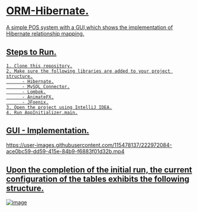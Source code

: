 # <u> ORM-Hibernate. <u>
A simple POS system with a GUI,which shows the implementation of Hibernate relationship mapping. 

## Steps to Run. 


    1. Clone this repository.
    2. Make sure the following libraries are added to your project structure.
          - Hibernate.
          - MySQL Connector.
          - Lombok.
          - AnimateFX.
          - JFoenix.
    3. Open the project using IntelliJ IDEA.
    4. Run AppInitializer.main.
     
    
    
##  GUI - Implementation.


https://user-images.githubusercontent.com/115478137/222972084-ace0bc59-dd59-415e-84b9-f6883f01d32b.mp4

## Upon the completion of the initial run, the current configuration of the tables exhibits the following structure.

![image](https://user-images.githubusercontent.com/115478137/225661028-03028664-dc09-4aea-bfb4-0b191b40f727.png)




